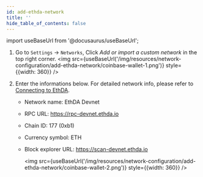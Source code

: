 ```yaml
---
id: add-ethda-network
title: ''
hide_table_of_contents: false
---
```


import useBaseUrl from '@docusaurus/useBaseUrl';

1. Go to `Settings` -> `Networks`, Click *Add or import a custom network* in the top right corner.
   <img src={useBaseUrl('/img/resources/network-configuration/add-ethda-network/coinbase-wallet-1.png')} style={{width: 360}} />

2. Enter the informations below. For detailed network info, please refer to [Connecting to EthDA](../../developers/quick-start/connecting-to-ethda).
   - Network name: EthDA Devnet
   - RPC URL: https://rpc-devnet.ethda.io
   - Chain ID: 177 (0xb1)
   - Currency symbol: ETH
   - Block explorer URL: https://scan-devnet.ethda.io

     <img src={useBaseUrl('/img/resources/network-configuration/add-ethda-network/coinbase-wallet-2.png')} style={{width: 360}} />


